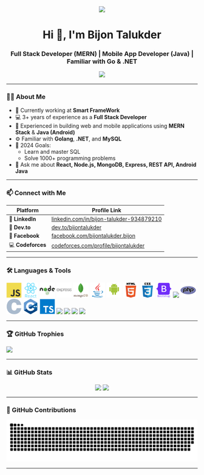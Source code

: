 <div align="center">
  <img src="https://profile-counter.glitch.me/BijonTalukder/count.svg?" />
</div>

<h1 align="center">Hi 👋, I'm Bijon Talukder</h1>
<h3 align="center">Full Stack Developer (MERN) | Mobile App Developer (Java) | Familiar with Go & .NET</h3>

<div align="center">
  <img src="https://i.pinimg.com/originals/81/17/8b/81178b47a8598f0c81c4799f2cdd4057.gif" height="300"/>
</div>

---

### 👨‍💻 About Me

- 🔭 Currently working at **Smart FrameWork**
- 💻 3+ years of experience as a **Full Stack Developer**
- 🚀 Experienced in building web and mobile applications using **MERN Stack** & **Java (Android)**
- ⚙️ Familiar with **Golang**, **.NET**, and **MySQL**
- 🎯 2024 Goals:
  - Learn and master SQL
  - Solve 1000+ programming problems
- 💬 Ask me about **React, Node.js, MongoDB, Express, REST API, Android Java**

---

### 📫 Connect with Me

| Platform     | Profile Link |
|--------------|--------------|
| 🔗 **LinkedIn**   | [linkedin.com/in/bijon-talukder-934879210](https://www.linkedin.com/in/bijon-talukder-934879210) |
| 📝 **Dev.to**     | [dev.to/bijontalukder](https://dev.to/bijontalukder) |
| 📘 **Facebook**   | [facebook.com/bijontalukder.bijon](https://www.facebook.com/bijontalukder.bijon) |
| 💻 **Codeforces** | [codeforces.com/profile/bijontalukder](https://codeforces.com/profile/bijontalukder) |

---

### 🛠️ Languages & Tools

<p align="left">
  <img src="https://raw.githubusercontent.com/devicons/devicon/master/icons/javascript/javascript-original.svg" width="40" />
  <img src="https://raw.githubusercontent.com/devicons/devicon/master/icons/react/react-original-wordmark.svg" width="40" />
  <img src="https://raw.githubusercontent.com/devicons/devicon/master/icons/nodejs/nodejs-original-wordmark.svg" width="40" />
  <img src="https://raw.githubusercontent.com/devicons/devicon/master/icons/express/express-original-wordmark.svg" width="40" />
  <img src="https://raw.githubusercontent.com/devicons/devicon/master/icons/mongodb/mongodb-original-wordmark.svg" width="40" />
  <img src="https://raw.githubusercontent.com/devicons/devicon/master/icons/java/java-original.svg" width="40" />
  <img src="https://raw.githubusercontent.com/devicons/devicon/master/icons/android/android-original-wordmark.svg" width="40" />
  <img src="https://raw.githubusercontent.com/devicons/devicon/master/icons/html5/html5-original-wordmark.svg" width="40" />
  <img src="https://raw.githubusercontent.com/devicons/devicon/master/icons/css3/css3-original-wordmark.svg" width="40" />
  <img src="https://raw.githubusercontent.com/devicons/devicon/master/icons/bootstrap/bootstrap-plain-wordmark.svg" width="40" />
  <img src="https://www.vectorlogo.zone/logos/tailwindcss/tailwindcss-icon.svg" width="40" />
  <img src="https://raw.githubusercontent.com/devicons/devicon/master/icons/php/php-original.svg" width="40" />
  <img src="https://raw.githubusercontent.com/devicons/devicon/master/icons/c/c-original.svg" width="40" />
  <img src="https://raw.githubusercontent.com/devicons/devicon/master/icons/cplusplus/cplusplus-original.svg" width="40" />
  <img src="https://raw.githubusercontent.com/devicons/devicon/master/icons/typescript/typescript-original.svg" width="40" />
  <img src="https://www.vectorlogo.zone/logos/git-scm/git-scm-icon.svg" width="40" />
  <img src="https://www.vectorlogo.zone/logos/getpostman/getpostman-icon.svg" width="40" />
  <img src="https://www.vectorlogo.zone/logos/firebase/firebase-icon.svg" width="40" />
  <img src="https://www.vectorlogo.zone/logos/figma/figma-icon.svg" width="40" />
</p>

---

### 🏆 GitHub Trophies

<p align="left">
  <img src="https://github-profile-trophy.vercel.app/?username=bijontalukder&theme=algolia&margin-w=10" />
</p>

---

### 📊 GitHub Stats

<div align="center">
  <img src="https://github-readme-stats.vercel.app/api?username=BijonTalukder&show_icons=true&theme=dracula" height="150"/>
  <img src="https://github-readme-stats.vercel.app/api/top-langs?username=BijonTalukder&layout=compact&langs_count=6&theme=dracula" height="150"/>
</div>

---

### 🐍 GitHub Contributions

<img src="https://raw.githubusercontent.com/BijonTalukder/BijonTalukder/1b9bb92375b92734e1e5511ea91de80e8d4d1b03/github-user-contribution%20(1).svg" alt="Snake animation" />

---
